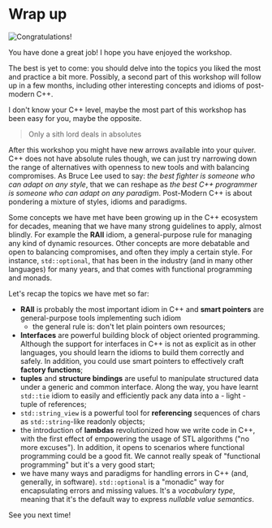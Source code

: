 # Wrap up

![Congratulations!](https://upload.wikimedia.org/wikipedia/it/thumb/4/46/Dicapriogatsby.JPG/1200px-Dicapriogatsby.JPG)

You have done a great job! I hope you have enjoyed the workshop.

The best is yet to come: you should delve into the topics you liked the most and practice a bit more. Possibly, a second part of this workshop will follow up in a few months, including other interesting concepts and idioms of post-modern C++.

I don't know your C++ level, maybe the most part of this workshop has been easy for you, maybe the opposite.

> Only a sith lord deals in absolutes

After this workshop you might have new arrows available into your quiver. C++ does not have absolute rules though, we can just try narrowing down the range of alternatives with openness to new tools and with balancing compromises. As Bruce Lee used to say: *the best fighter is someone who can adapt on any style*, that we can reshape as *the best C++ programmer is someone who can adapt on any paradigm*. Post-Modern C++ is about pondering a mixture of styles, idioms and paradigms. 

Some concepts we have met have been growing up in the C++ ecosystem for decades, meaning that we have many strong guidelines to apply, almost blindly. For example the **RAII** idiom, a general-purpose rule for managing any kind of dynamic resources.
Other concepts are more debatable and open to balancing compromises, and often they imply a certain style. For instance, `std::optional`, that has been in the industry (and in many other languages) for many years, and that comes with functional programming and monads.

Let's recap the topics we have met so far:

* **RAII** is probably the most important idiom in C++ and **smart pointers** are general-purpose tools implementing such idiom
   * the general rule is: don't let plain pointers own resources;
* **Interfaces** are powerful building block of object oriented programming. Although the support for interfaces in C++ is not as explicit as in other languages, you should learn the idioms to build them correctly and safely. In addition, you could use smart pointers to effectively craft **factory functions**;
* **tuples** and **structure bindings** are useful to manipulate structured data under a generic and common interface. Along the way, you have learnt `std::tie` idiom to easily and efficiently pack any data into a - light - tuple of references;
* `std::string_view` is a powerful tool for **referencing** sequences of chars as `std::string`-like readonly objects;
* the introduction of **lambdas** revolutionized how we write code in C++, with the first effect of empowering the usage of STL algorithms ("no more excuses"). In addition, it opens to scenarios where functional programming could be a good fit. We cannot really speak of "functional programming" but it's a very good start;
* we have many ways and paradigms for handling errors in C++ (and, generally, in software). `std::optional` is a "monadic" way for encapsulating errors and missing values. It's a *vocabulary type*, meaning that it's the default way to express *nullable value semantics*.

See you next time!